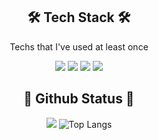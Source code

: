 <div align=center>

 ## 🛠 Tech Stack 🛠
 
 Techs that I've used at least once
 
<img src="https://img.shields.io/badge/HTML-E34F26?style=flat-square&logo=HTML5&logoColor=white"/></a>
<img src="https://img.shields.io/badge/CSS-1572B6?style=flat-square&logo=CSS3&logoColor=white"/></a>
<img src="https://img.shields.io/badge/Python-3776AB?style=flat-square&logo=Python&logoColor=white"/></a>
<img src="https://img.shields.io/badge/Javascript-F7DF1E?style=flat-square&logo=javascript&logoColor=white"/></a>

## 🔧 Github Status 🔧
 
![](https://github-readme-stats.vercel.app/api?username=alpha77x&show_icons=true&theme=radical)
![Top Langs](https://github-readme-stats.vercel.app/api/top-langs/?username=alpha77x&layout=compact&theme=radical)
 </div>
